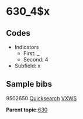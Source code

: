 # 630\_4$x

## Codes

-   Indicators
    -   First: \_
    -   Second: 4
-   Subfield: x

## Sample bibs

9502650 [Quicksearch](https://search.library.yale.edu/catalog/9502650) [VXWS](http://prodorbis.library.yale.edu:7014/vxws/GetHoldingsService?bibId=9502650)

**Parent topic:**[630](../../tags/630/630.md)

